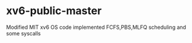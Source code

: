 # xv6-public-master
 Modified MIT xv6 OS code implemented FCFS,PBS,MLFQ scheduling and some syscalls
